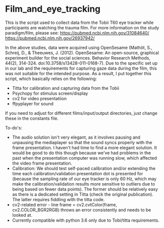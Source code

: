 # Film_and_eye_tracking

This is the script used to collect data from the Tobii T60 eye tracker while participants are watching the trauma film.
For more information on the study paradigm/film, please see:
https://pubmed.ncbi.nlm.nih.gov/31084640/
https://pubmed.ncbi.nlm.nih.gov/26937942/

In the above studies, data were acquired using OpenSesame (Mathôt, S., Schreij, D., & Theeuwes, J. (2012). OpenSesame: An open-source, graphical experiment builder for the social sciences. Behavior Research Methods, 44(2), 314-324. doi:10.3758/s13428-011-0168-7). Due to the specific set up in our lab and the requirements for capturing gaze data during the film, this was not suitable for the intended purpose.
As a result, I put together this script, which basically relies on the following:
- Titta for calibration and capturing data from the Tobii
- Psychopy for stimulus screen/display
- cv2 for video presentatiion
- ffpyplayer for sound

If you need to adjust for different films/input/output directories, just change these in the constants file.

To-do's:
- The audio solution isn't very elegant, as it involves pausing and unpausing the mediaplayer so that the sound syncs properly with the frame presentation. I haven't had time to find a more elegant solution. It would be good to do this though because we've had problems in the past when the presentation computer was running slow, which affected the video frame presentation.
- Calibration: We should test self-paced calibration and/or extending the time each calibration/validation presentation dot is presented for (because the sampling rate of our eye tracker is only 60 Hz, which may make the calibration/validation results more sensitive to outliers due to being based on fewer data points). The former should be relatively easy as there is a dedicated setting in Titta (check the original publication). The latter requires fiddling with the titta code. 
- cv2-related error - line frame = cv2.cvtColor(frame, cv2.COLOR_BGR2RGB) throws an error consistently and needs to be looked at.
- Currently compatible with python 3.6 only due to Tobi/titta requirements.
